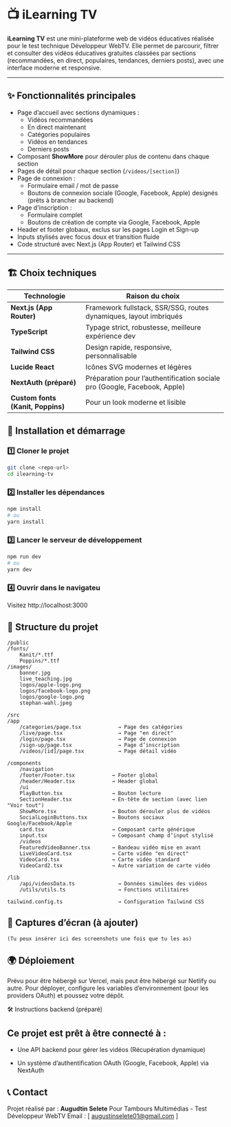 # 📺 iLearning TV

**iLearning TV** est une mini-plateforme web de vidéos éducatives réalisée pour le test technique Développeur WebTV.
Elle permet de parcourir, filtrer et consulter des vidéos éducatives gratuites classées par sections (recommandées, en direct, populaires, tendances, derniers posts), avec une interface moderne et responsive.

---

## ✨ Fonctionnalités principales

- Page d’accueil avec sections dynamiques :
  - Vidéos recommandées
  - En direct maintenant
  - Catégories populaires
  - Vidéos en tendances
  - Derniers posts
- Composant **ShowMore** pour dérouler plus de contenu dans chaque section
- Pages de détail pour chaque section (`/videos/[section]`)
- Page de connexion :
  - Formulaire email / mot de passe
  - Boutons de connexion sociale (Google, Facebook, Apple) designés (prêts à brancher au backend)
- Page d’inscription :
  - Formulaire complet
  - Boutons de création de compte via Google, Facebook, Apple
- Header et footer globaux, exclus sur les pages Login et Sign-up
- Inputs stylisés avec focus doux et transition fluide
- Code structuré avec Next.js (App Router) et Tailwind CSS

---

## 🏗️ Choix techniques

| Technologie                       | Raison du choix                                                           |
| --------------------------------- | ------------------------------------------------------------------------- |
| **Next.js (App Router)**          | Framework fullstack, SSR/SSG, routes dynamiques, layout imbriqués         |
| **TypeScript**                    | Typage strict, robustesse, meilleure expérience dev                       |
| **Tailwind CSS**                  | Design rapide, responsive, personnalisable                                |
| **Lucide React**                  | Icônes SVG modernes et légères                                            |
| **NextAuth (préparé)**            | Préparation pour l’authentification sociale pro (Google, Facebook, Apple) |
| **Custom fonts (Kanit, Poppins)** | Pour un look moderne et lisible                                           |

## 🚀 Installation et démarrage

### 1️⃣ Cloner le projet

```bash
git clone <repo-url>
cd ilearning-tv
```

### 2️⃣ Installer les dépendances

```bash
npm install
# ou
yarn install
```

### 3️⃣ Lancer le serveur de développement

```bash
npm run dev
# ou
yarn dev
```

### 4️⃣ Ouvrir dans le navigateu

Visitez http://localhost:3000

## 📂 Structure du projet

    /public
    /fonts/
        Kanit/*.ttf
        Poppins/*.ttf
    /images/
        banner.jpg
        live_teaching.jpg
        logos/apple-logo.png
        logos/facebook-logo.png
        logos/google-logo.png
        stephan-wahl.jpeg

    /src
    /app
        /categories/page.tsx            → Page des catégories
        /live/page.tsx                  → Page "en direct"
        /login/page.tsx                 → Page de connexion
        /sign-up/page.tsx               → Page d’inscription
        /videos/[id]/page.tsx           → Page détail vidéo

    /components
        /navigation
        /footer/Footer.tsx            → Footer global
        /header/Header.tsx            → Header global
        /ui
        PlayButton.tsx                → Bouton lecture
        SectionHeader.tsx             → En-tête de section (avec lien "Voir tout")
        ShowMore.tsx                  → Bouton dérouler plus de vidéos
        SocialLoginButtons.tsx        → Boutons sociaux Google/Facebook/Apple
        card.tsx                      → Composant carte générique
        input.tsx                     → Composant champ d’input stylisé
        /videos
        FeaturedVideoBanner.tsx       → Bandeau vidéo mise en avant
        LiveVideoCard.tsx             → Carte vidéo "en direct"
        VideoCard.tsx                 → Carte vidéo standard
        VideoCard2.tsx                → Autre variation de carte vidéo

    /lib
        /api/videosData.ts              → Données simulées des vidéos
        /utils/utils.ts                 → Fonctions utilitaires

    tailwind.config.ts                  → Configuration Tailwind CSS

## 📸 Captures d’écran (à ajouter)

    (Tu peux insérer ici des screenshots une fois que tu les as)

## 🌍 Déploiement

Prévu pour être hébergé sur Vercel, mais peut être hébergé sur Netlify ou autre.
Pour déployer, configure les variables d’environnement (pour les providers OAuth) et poussez votre dépôt.

🛠️ Instructions backend (préparé)

## Ce projet est prêt à être connecté à :

- Une API backend pour gérer les vidéos (Récupération dynamique)

- Un système d’authentification OAuth (Google, Facebook, Apple) via NextAuth

## 📞 Contact

Projet réalisé par : **Augudtin Selete**
Pour Tambours Multimédias - Test Développeur WebTV
Email : [ augustinselete01@gmail.com ]
